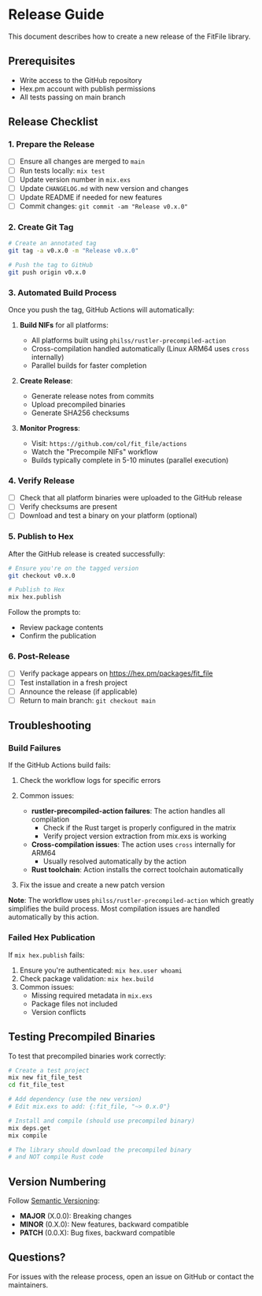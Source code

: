 # Release Guide

This document describes how to create a new release of the FitFile library.

## Prerequisites

- Write access to the GitHub repository
- Hex.pm account with publish permissions
- All tests passing on main branch

## Release Checklist

### 1. Prepare the Release

- [ ] Ensure all changes are merged to `main`
- [ ] Run tests locally: `mix test`
- [ ] Update version number in `mix.exs`
- [ ] Update `CHANGELOG.md` with new version and changes
- [ ] Update README if needed for new features
- [ ] Commit changes: `git commit -am "Release v0.x.0"`

### 2. Create Git Tag

```bash
# Create an annotated tag
git tag -a v0.x.0 -m "Release v0.x.0"

# Push the tag to GitHub
git push origin v0.x.0
```

### 3. Automated Build Process

Once you push the tag, GitHub Actions will automatically:

1. **Build NIFs** for all platforms:
   - All platforms built using `philss/rustler-precompiled-action`
   - Cross-compilation handled automatically (Linux ARM64 uses `cross` internally)
   - Parallel builds for faster completion

2. **Create Release**:
   - Generate release notes from commits
   - Upload precompiled binaries
   - Generate SHA256 checksums

3. **Monitor Progress**:
   - Visit: `https://github.com/col/fit_file/actions`
   - Watch the "Precompile NIFs" workflow
   - Builds typically complete in 5-10 minutes (parallel execution)

### 4. Verify Release

- [ ] Check that all platform binaries were uploaded to the GitHub release
- [ ] Verify checksums are present
- [ ] Download and test a binary on your platform (optional)

### 5. Publish to Hex

After the GitHub release is created successfully:

```bash
# Ensure you're on the tagged version
git checkout v0.x.0

# Publish to Hex
mix hex.publish
```

Follow the prompts to:
- Review package contents
- Confirm the publication

### 6. Post-Release

- [ ] Verify package appears on https://hex.pm/packages/fit_file
- [ ] Test installation in a fresh project
- [ ] Announce the release (if applicable)
- [ ] Return to main branch: `git checkout main`

## Troubleshooting

### Build Failures

If the GitHub Actions build fails:

1. Check the workflow logs for specific errors
2. Common issues:
   - **rustler-precompiled-action failures**: The action handles all compilation
     - Check if the Rust target is properly configured in the matrix
     - Verify project version extraction from mix.exs is working
   - **Cross-compilation issues**: The action uses `cross` internally for ARM64
     - Usually resolved automatically by the action
   - **Rust toolchain**: Action installs the correct toolchain automatically

3. Fix the issue and create a new patch version

**Note**: The workflow uses `philss/rustler-precompiled-action` which greatly simplifies the build process. Most compilation issues are handled automatically by this action.

### Failed Hex Publication

If `mix hex.publish` fails:

1. Ensure you're authenticated: `mix hex.user whoami`
2. Check package validation: `mix hex.build`
3. Common issues:
   - Missing required metadata in `mix.exs`
   - Package files not included
   - Version conflicts

## Testing Precompiled Binaries

To test that precompiled binaries work correctly:

```bash
# Create a test project
mix new fit_file_test
cd fit_file_test

# Add dependency (use the new version)
# Edit mix.exs to add: {:fit_file, "~> 0.x.0"}

# Install and compile (should use precompiled binary)
mix deps.get
mix compile

# The library should download the precompiled binary
# and NOT compile Rust code
```

## Version Numbering

Follow [Semantic Versioning](https://semver.org/):

- **MAJOR** (X.0.0): Breaking changes
- **MINOR** (0.X.0): New features, backward compatible
- **PATCH** (0.0.X): Bug fixes, backward compatible

## Questions?

For issues with the release process, open an issue on GitHub or contact the maintainers.
